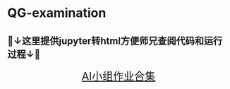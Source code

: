 # QG-examination

## 🥰↓这里提供jupyter转html方便师兄查阅代码和运行过程↓🥰

<div style="text-align: center; font-size: 24px;">
  <a href="https://e-ternityy.github.io/AI-examination/">AI小组作业合集</a>
</div>
